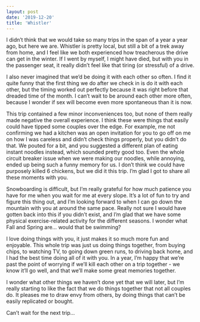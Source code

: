```yaml
---
layout: post
date: '2019-12-20'
title: 'Whistler'
---
```


I didn’t think that we would take so many trips in the span of a year a year ago, but here we are. Whistler is pretty local, but still a bit of a trek away from home, and I feel like we both experienced how treacherous the drive can get in the winter. If I went by myself, I might have died, but with you in the passenger seat, it really didn’t feel like that tiring (or stressful) of a drive.

I also never imagined that we’d be doing it with each other so often. I find it quite funny that the first thing we do after we check in is do it with each other, but the timing worked out perfectly because it was right before that dreaded time of the month. I can’t wait to be around each other more often, because I wonder if sex will become even more spontaneous than it is now.

This trip contained a few minor inconveniences too, but none of them really made negative the overall experience. I think these were things that easily could have tipped some couples over the edge. For example, me not confirming we had a kitchen was an open invitation for you to go off on me on how I was careless and didn’t check things properly, but you didn’t do that. We pouted for a bit, and you suggested a different plan of eating instant noodles instead, which sounded pretty good too. Even the whole circuit breaker issue when we were making our noodles, while annoying, ended up being such a funny memory for us. I don’t think we could have purposely killed 6 chickens, but we did it this trip. I’m glad I got to share all these moments with you.

Snowboarding is difficult, but I’m really grateful for how much patience you have for me when you wait for me at every slope. It’s a lot of fun to try and figure this thing out, and I’m looking forward to when I can go down the mountain with you at around the same pace. Really not sure I would have gotten back into this if you didn’t exist, and I’m glad that we have some physical exercise-related activity for the different seasons. I wonder what Fall and Spring are… would that be swimming?

I love doing things with you, it just makes it so much more fun and enjoyable. This whole trip was just us doing things together, from buying chips, to watching TV, to going down green runs, to driving back home, and I had the best time doing all of it  with you. In a year, I’m happy that we’re past the point of worrying if we’ll kill each other on a trip together - we know it’ll go well, and that we’ll make some great memories together.

I wonder what other things we haven’t done yet that we will later, but I’m really starting to like the fact that we do things together that not all couples do. It pleases me to draw envy from others, by doing things that can’t be easily replicated or bought.

Can’t wait for the next trip…